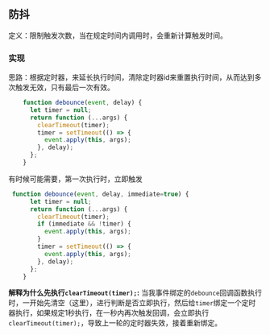 ## 防抖
定义：限制触发次数，当在规定时间内调用时，会重新计算触发时间。

### 实现
思路：根据定时器，来延长执行时间，清除定时器id来重置执行时间，从而达到多次触发无效，只有最后一次有效。
```js
    function debounce(event, delay) {
      let timer = null;
      return function (...args) {
        clearTimeout(timer);
        timer = setTimeout(() => {
          event.apply(this, args);
        }, delay);
      };
    }
```

有时候可能需要，第一次执行时，立即触发

```js
 function debounce(event, delay, immediate=true) {
      let timer = null;
      return function (...args) {
        clearTimeout(timer);
        if (immediate && !timer) {
          event.apply(this, args);
        }
        timer = setTimeout(() => {
          event.apply(this, args);
        }, delay);
      };
    }
```


**解释为什么先执行`clearTimeout(timer);`:**
当我事件绑定的`debounce`回调函数执行时，一开始先清空（这里），进行判断是否立即执行，然后给`timer`绑定一个定时器执行，如果规定1秒执行，在一秒内再次触发回调，会立即执行`clearTimeout(timer);`，导致上一轮的定时器失效，接着重新绑定。
